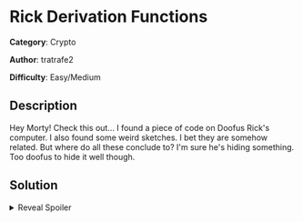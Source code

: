 # Rick Derivation Functions
**Category**: Crypto

**Author**: tratrafe2

**Difficulty**: Easy/Medium

## Description
Hey Morty! Check this out... 
I found a piece of code on Doofus Rick's  computer. I also found some weird sketches. I bet they are somehow related. But where do all these conclude to? I'm sure he's hiding something.
Too doofus to hide it well though.

## Solution
<details>
 <summary>Reveal Spoiler</summary>

Flag: CCSC{C0nv3rging_K3y_G3n3r4t1on_Functions_4r3_ind33d_G00fy!1!1!1}

</details>